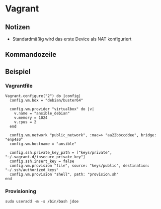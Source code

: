 # Vagrant

## Notizen
* Standardmäßig wird das erste Device als NAT konfiguriert

## Kommandozeile


## Beispiel
### Vagrantfile
```
Vagrant.configure("2") do |config|
  config.vm.box = "debian/buster64"
  
  config.vm.provider "virtualbox" do |v|
    v.name = "ansible_debian"
    v.memory = 1024
    v.cpus = 2
  end
  
  config.vm.network "public_network", :mac=> "aa22bbccddee", bridge: "enp4s0"
  config.vm.hostname = "ansible"
  
  config.ssh.private_key_path = ["keys/private", "~/.vagrant.d/insecure_private_key"]
  config.ssh.insert_key = false
  config.vm.provision "file", source: "keys/public", destination: "~/.ssh/authorized_keys"
  config.vm.provision "shell", path: "provision.sh"
end
```

### Provisioning
```
sudo useradd -m -s /bin/bash jdoe
```